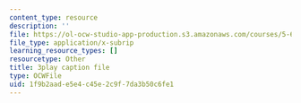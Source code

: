 ```yaml
---
content_type: resource
description: ''
file: https://ol-ocw-studio-app-production.s3.amazonaws.com/courses/5-61-physical-chemistry-fall-2017/1f9b2aade5e4c45e2c9f7da3b50c6fe1_4bfrkd8_zPo.srt
file_type: application/x-subrip
learning_resource_types: []
resourcetype: Other
title: 3play caption file
type: OCWFile
uid: 1f9b2aad-e5e4-c45e-2c9f-7da3b50c6fe1
---
```

